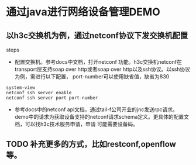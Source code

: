# 通过java进行网络设备管理DEMO

## 以h3c交换机为例，通过netconf协议下发交换机配置
steps
* 配置交换机。参考docs中文档，打开netconf 功能。h3c交换机netconf在transport层支持soap over http或者soap over http以及ssh协议。以ssh协议为例，需进行以下配置，
port-number可以使用缺省值，缺省为830
```shell
system-view
netconf ssh server enable 
netconf ssh server port port-number

```

* 参考docs中的netconf api文档，通过tail-f公司开业的jnc发送rpc请求。demo中的请求为获取设备支持的netconf请求schema定义。更具体的配置文档，可以找h3c技术服务申请，申请
可能需要设备码。

## TODO 补充更多的方式，比如restconf,openflow等。

